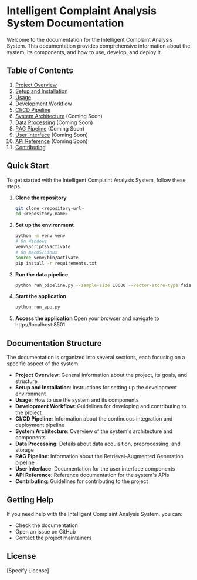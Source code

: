 # Intelligent Complaint Analysis System Documentation

Welcome to the documentation for the Intelligent Complaint Analysis System. This documentation provides comprehensive information about the system, its components, and how to use, develop, and deploy it.

## Table of Contents

1. [Project Overview](../README.md)
2. [Setup and Installation](../README.md#setup-and-installation)
3. [Usage](../README.md#usage)
4. [Development Workflow](../README.md#development-workflow)
5. [CI/CD Pipeline](ci_cd_pipeline.md)
6. [System Architecture](architecture.md) (Coming Soon)
7. [Data Processing](data_processing.md) (Coming Soon)
8. [RAG Pipeline](rag_pipeline.md) (Coming Soon)
9. [User Interface](user_interface.md) (Coming Soon)
10. [API Reference](api_reference.md) (Coming Soon)
11. [Contributing](../README.md#contributing)

## Quick Start

To get started with the Intelligent Complaint Analysis System, follow these steps:

1. **Clone the repository**
   ```bash
   git clone <repository-url>
   cd <repository-name>
   ```

2. **Set up the environment**
   ```bash
   python -m venv venv
   # On Windows
   venv\Scripts\activate
   # On macOS/Linux
   source venv/bin/activate
   pip install -r requirements.txt
   ```

3. **Run the data pipeline**
   ```bash
   python run_pipeline.py --sample-size 10000 --vector-store-type faiss
   ```

4. **Start the application**
   ```bash
   python run_app.py
   ```

5. **Access the application**
   Open your browser and navigate to http://localhost:8501

## Documentation Structure

The documentation is organized into several sections, each focusing on a specific aspect of the system:

- **Project Overview**: General information about the project, its goals, and structure
- **Setup and Installation**: Instructions for setting up the development environment
- **Usage**: How to use the system and its components
- **Development Workflow**: Guidelines for developing and contributing to the project
- **CI/CD Pipeline**: Information about the continuous integration and deployment pipeline
- **System Architecture**: Overview of the system's architecture and components
- **Data Processing**: Details about data acquisition, preprocessing, and storage
- **RAG Pipeline**: Information about the Retrieval-Augmented Generation pipeline
- **User Interface**: Documentation for the user interface components
- **API Reference**: Reference documentation for the system's APIs
- **Contributing**: Guidelines for contributing to the project

## Getting Help

If you need help with the Intelligent Complaint Analysis System, you can:

- Check the documentation
- Open an issue on GitHub
- Contact the project maintainers

## License

[Specify License]